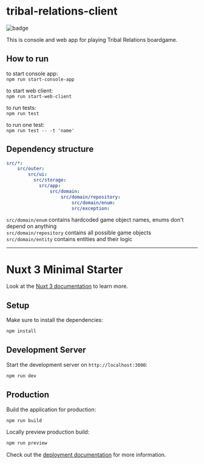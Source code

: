 # tribal-relations-client

![badge](https://img.shields.io/endpoint?url=https://gist.githubusercontent.com/gennadyterekhov/7571a4c577e80cce945baedaba153669/raw/test.json)


This is console and web app for playing Tribal Relations boardgame.  

## How to run  

to start console app:  
`npm run start-console-app`

to start web client:  
`npm run start-web-client`

to run tests:  
`npm run test`

to run one test:  
`npm run test -- -t 'name'`

## Dependency structure

```yaml
src/*:
    src/outer:
        src/ui:
          src/storage:
            src/app:
                src/domain:
                    src/domain/repository:
                        src/domain/enum:
                        src/exception:
```

`src/domain/enum` contains hardcoded game object names, enums don't depend on anything  
`src/domain/repository` contains all possible game objects  
`src/domain/entity` contains entities and their logic  


<hr>  


# Nuxt 3 Minimal Starter

Look at the [Nuxt 3 documentation](https://nuxt.com/docs/getting-started/introduction) to learn more.

## Setup

Make sure to install the dependencies:

```bash
npm install
```

## Development Server

Start the development server on `http://localhost:3000`:

```bash
npm run dev
```

## Production

Build the application for production:

```bash
npm run build

```

Locally preview production build:

```bash
npm run preview

```

Check out the [deployment documentation](https://nuxt.com/docs/getting-started/deployment) for more information.
